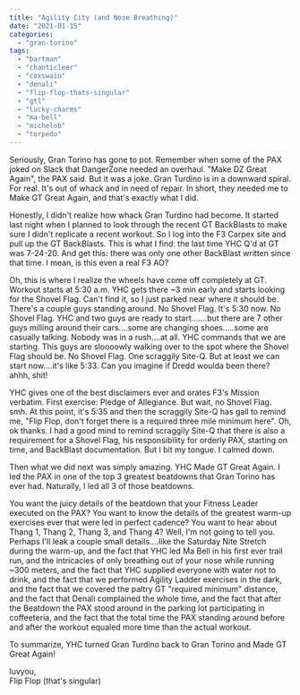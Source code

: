 ```yaml
---
title: "Agility City (and Nose Breathing)"
date: "2021-01-15"
categories: 
  - "gran-torino"
tags: 
  - "bartman"
  - "chanticleer"
  - "coxswain"
  - "denali"
  - "flip-flop-thats-singular"
  - "gtl"
  - "lucky-charms"
  - "ma-bell"
  - "michelob"
  - "torpedo"
---
```


Seriously, Gran Torino has gone to pot. Remember when some of the PAX joked on Slack that DangerZone needed an overhaul. "Make DZ Great Again", the PAX said. But it was a joke. Gran Turdino is in a downward spiral. For real. It's out of whack and in need of repair. In short, they needed me to Make GT Great Again, and that's exactly what I did.

Honestly, I didn't realize how whack Gran Turdino had become. It started last night when I planned to look through the recent GT BackBlasts to make sure I didn't replicate a recent workout. So I log into the F3 Carpex site and pull up the GT BackBlasts. This is what I find: the last time YHC Q'd at GT was 7-24-20. And get this: there was only one other BackBlast written since that time. I mean, is this even a real F3 AO?

Oh, this is where I realize the wheels have come off completely at GT. Workout starts at 5:30 a.m. YHC gets there ~3 min early and starts looking for the Shovel Flag. Can't find it, so I just parked near where it should be. There's a couple guys standing around. No Shovel Flag. It's 5:30 now. No Shovel Flag. YHC and two guys are ready to start.......but there are 7 other guys milling around their cars....some are changing shoes.....some are casually talking. Nobody was in a rush....at all. YHC commands that we are starting. This guys are sloooowly walking over to the spot where the Shovel Flag should be. No Shovel Flag. One scraggily Site-Q. But at least we can start now....it's like 5:33. Can you imagine if Dredd woulda been there? ahhh, shit!

YHC gives one of the best disclaimers ever and orates F3's Mission verbatim. First exercise: Pledge of Allegiance. But wait, no Shovel Flag. smh. At this point, it's 5:35 and then the scraggily Site-Q has gall to remind me, "Flip Flop, don't forget there is a required three mile minimum here". Oh, ok thanks. I had a good mind to remind scraggily Site-Q that there is also a requirement for a Shovel Flag, his responsibility for orderly PAX, starting on time, and BackBlast documentation. But I bit my tongue. I calmed down.

Then what we did next was simply amazing. YHC Made GT Great Again. I led the PAX in one of the top 3 greatest beatdowns that Gran Torino has ever had. Naturally, I led all 3 of those beatdowns.

You want the juicy details of the beatdown that your Fitness Leader executed on the PAX? You want to know the details of the greatest warm-up exercises ever that were led in perfect cadence? You want to hear about Thang 1, Thang 2, Thang 3, and Thang 4? Well, I'm not going to tell you. Perhaps I'll leak a couple small details....like the Saturday Nite Stretch during the warm-up, and the fact that YHC led Ma Bell in his first ever trail run, and the intricacies of only breathing out of your nose while running ~300 meters, and the fact that YHC supplied everyone with water not to drink, and the fact that we performed Agility Ladder exercises in the dark, and the fact that we covered the paltry GT "required minimum" distance, and the fact that Denali complained the whole time, and the fact that after the Beatdown the PAX stood around in the parking lot participating in coffeeteria, and the fact that the total time the PAX standing around before and after the workout equaled more time than the actual workout.

To summarize, YHC turned Gran Turdino back to Gran Torino and Made GT Great Again!

luvyou,  
Flip Flop (that's singular)
